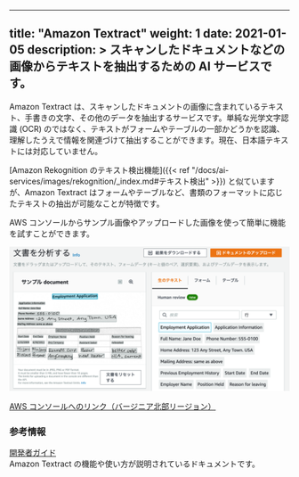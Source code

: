
---
title: "Amazon Textract"
weight: 1
date: 2021-01-05
description: >
  スキャンしたドキュメントなどの画像からテキストを抽出するための AI サービスです。
---

Amazon Textract は、スキャンしたドキュメントの画像に含まれているテキスト、手書きの文字、その他のデータを抽出するサービスです。単純な光学文字認識 (OCR) のではなく、テキストがフォームやテーブルの一部かどうかを認識、理解したうえで情報を関連づけて抽出することができます。現在、日本語テキストには対応していません。

[Amazon Rekognition のテキスト検出機能]({{< ref "/docs/ai-services/images/rekognition/_index.md#テキスト検出" >}}) と似ていますが、Amazon Textract はフォームやテーブルなど、書類のフォーマットに応じたテキストの抽出が可能なことが特徴です。

AWS コンソールからサンプル画像やアップロードした画像を使って簡単に機能を試すことができます。

![Textract](textract.png)

[AWS コンソールへのリンク（バージニア北部リージョン）](https://console.aws.amazon.com/textract/home?region=us-east-1#/demo)

### 参考情報

[開発者ガイド](https://docs.aws.amazon.com/textract/latest/dg/what-is.html)<br>
Amazon Textract の機能や使い方が説明されているドキュメントです。